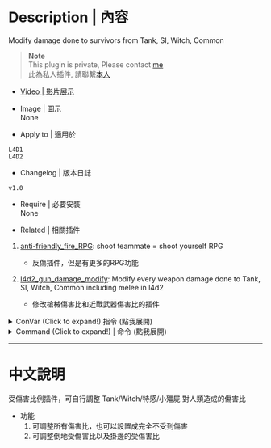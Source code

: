 # Description | 內容
 Modify damage done to survivors from Tank, SI, Witch, Common

> __Note__ <br/>
This plugin is private, Please contact [me](https://github.com/fbef0102/Game-Private_Plugin#私人插件列表-private-plugins-list)<br/>
此為私人插件, 請聯繫[本人](https://github.com/fbef0102/Game-Private_Plugin#私人插件列表-private-plugins-list)

* [Video | 影片展示](https://youtu.be/FX56ce89cM0)

* Image | 圖示
<br/>None

* Apply to | 適用於
```
L4D1
L4D2
```

* Changelog | 版本日誌
```
v1.0
```

* Require | 必要安裝
<br/>None

* Related | 相關插件
1. [anti-friendly_fire_RPG](https://github.com/fbef0102/Game-Private_Plugin/tree/main/anti-friendly_fire_RPG): shoot teammate = shoot yourself RPG
	* 反傷插件，但是有更多的RPG功能

2. [l4d2_gun_damage_modify](https://github.com/fbef0102/L4D2-Plugins/tree/master/l4d2_gun_damage_modify): Modify every weapon damage done to Tank, SI, Witch, Common including melee in l4d2
	* 修改槍械傷害比和近戰武器傷害比的插件

<details>
<summary>ConVar (Click to expand!) 指令 (點我展開)</summary>

* cfg/sourcemod/l4d2_survivor_damage_modify.cfg
	```php
	// Enable gun damage modify plugin. [0-Disable,1-Enable]
	l4d2_survivor_damage_modify_enable "1"

	// Modfiy Damage done to hanging from ledge AI survivor player from S.I. multi.
	l4d_survivor_damage_modify_AI_hanging_SI_multi "1.0"

	// Modfiy Damage done to hanging from ledge AI survivor player from Common Infected multi.
	l4d_survivor_damage_modify_AI_hanging_common_multi "1.0"

	// If 1, Enable damage modify to hanging from ledge AI survivor player from Tank/Witch/S.I./common.
	l4d_survivor_damage_modify_AI_hanging_enable "1"

	// Modfiy Damage done to hanging from ledge AI survivor player from Tank multi.
	l4d_survivor_damage_modify_AI_hanging_tank_multi "1.0"

	// Modfiy Damage done to hanging from ledge AI survivor player from Witch multi.
	l4d_survivor_damage_modify_AI_hanging_witch_multi "1.0"

	// Modfiy Damage done to incapacitated AI survivor player from S.I. multi.
	l4d_survivor_damage_modify_AI_incap_SI_multi "1.0"

	// Modfiy Damage done to incapacitated AI survivor player from Common Infected multi.
	l4d_survivor_damage_modify_AI_incap_common_multi "1.0"

	// If 1, Enable damage modify to incapacitated AI survivor player from Tank/Witch/S.I./common.
	l4d_survivor_damage_modify_AI_incap_enable "1"

	// Modfiy Damage done to incapacitated AI survivor player from Tank multi.
	l4d_survivor_damage_modify_AI_incap_tank_multi "1.0"

	// Modfiy Damage done to incapacitated AI survivor player from Witch multi.
	l4d_survivor_damage_modify_AI_incap_witch_multi "1.0"

	// Modfiy Damage done to standing AI survivor player from S.I. multi.
	l4d_survivor_damage_modify_AI_stand_SI_multi "1.0"

	// Modfiy Damage done to standing AI survivor player from Common Infected multi.
	l4d_survivor_damage_modify_AI_stand_common_multi "1.0"

	// If 1, Enable damage modify to standing AI survivor player from Tank/Witch/S.I./common.
	l4d_survivor_damage_modify_AI_stand_enable "1"

	// Modfiy Damage done to standing AI survivor player from Tank multi.
	l4d_survivor_damage_modify_AI_stand_tank_multi "1.0"

	// Modfiy Damage done to standing AI survivor player from Witch multi.
	l4d_survivor_damage_modify_AI_stand_witch_multi "1.0"

	// Modfiy Damage done to hanging from ledge human survivor player from S.I. multi.
	l4d_survivor_damage_modify_human_hanging_SI_multi "1.0"

	// Modfiy Damage done to hanging from ledge human survivor player from Common Infected multi.
	l4d_survivor_damage_modify_human_hanging_common_multi "1.0"

	// If 1, Enable damage modify to hanging from ledge human survivor player from Tank/Witch/S.I./common.
	l4d_survivor_damage_modify_human_hanging_enable "1"

	// Modfiy Damage done to hanging from ledge human survivor player from Tank multi.
	l4d_survivor_damage_modify_human_hanging_tank_multi "1.0"

	// Modfiy Damage done to hanging from ledge human survivor player from Witch multi.
	l4d_survivor_damage_modify_human_hanging_witch_multi "1.0"

	// Modfiy Damage done to incapacitated human survivor player from S.I. multi.
	l4d_survivor_damage_modify_human_incap_SI_multi "1.0"

	// Modfiy Damage done to incapacitated human survivor player from Common Infected multi.
	l4d_survivor_damage_modify_human_incap_common_multi "1.0"

	// If 1, Enable damage modify to incapacitated human survivor player from Tank/Witch/S.I./common.
	l4d_survivor_damage_modify_human_incap_enable "1"

	// Modfiy Damage done to incapacitated human survivor player from Tank multi.
	l4d_survivor_damage_modify_human_incap_tank_multi "1.0"

	// Modfiy Damage done to incapacitated human survivor player from Witch multi.
	l4d_survivor_damage_modify_human_incap_witch_multi "1.0"

	// Modfiy Damage done to standing human survivor player from S.I. multi.
	l4d_survivor_damage_modify_human_stand_SI_multi "1.0"

	// Modfiy Damage done to standing human survivor player from Common Infected multi.
	l4d_survivor_damage_modify_human_stand_common_multi "1.0"

	// If 1, Enable damage modify to standing human survivor player from Tank/Witch/S.I./common.
	l4d_survivor_damage_modify_human_stand_enable "1"

	// Modfiy Damage done to standing human survivor player from Tank multi.
	l4d_survivor_damage_modify_human_stand_tank_multi "1.0"

	// Modfiy Damage done to standing human survivor player from Witch multi.
	l4d_survivor_damage_modify_human_stand_witch_multi "1.0"
	```
</details>

<details>
<summary>Command (Click to expand!) | 命令 (點我展開)</summary>

<br/>None
</details>

- - - -
# 中文說明
受傷害比例插件，可自行調整 Tank/Witch/特感/小殭屍 對人類造成的傷害比

* 功能
	1. 可調整所有傷害比，也可以設置成完全不受到傷害
	2. 可調整倒地受傷害比以及掛邊的受傷害比
